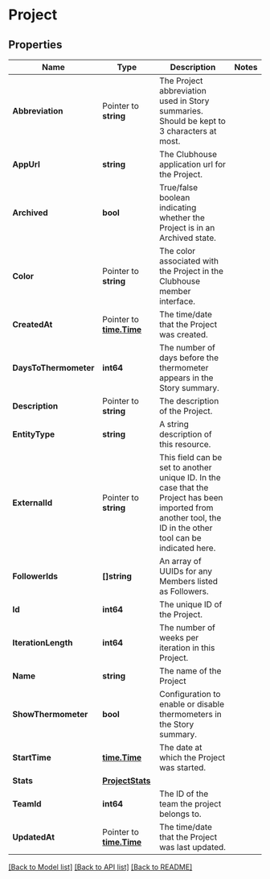 # Project

## Properties

Name | Type | Description | Notes
------------ | ------------- | ------------- | -------------
**Abbreviation** | Pointer to **string** | The Project abbreviation used in Story summaries. Should be kept to 3 characters at most. | 
**AppUrl** | **string** | The Clubhouse application url for the Project. | 
**Archived** | **bool** | True/false boolean indicating whether the Project is in an Archived state. | 
**Color** | Pointer to **string** | The color associated with the Project in the Clubhouse member interface. | 
**CreatedAt** | Pointer to [**time.Time**](time.Time.md) | The time/date that the Project was created. | 
**DaysToThermometer** | **int64** | The number of days before the thermometer appears in the Story summary. | 
**Description** | Pointer to **string** | The description of the Project. | 
**EntityType** | **string** | A string description of this resource. | 
**ExternalId** | Pointer to **string** | This field can be set to another unique ID. In the case that the Project has been imported from another tool, the ID in the other tool can be indicated here. | 
**FollowerIds** | **[]string** | An array of UUIDs for any Members listed as Followers. | 
**Id** | **int64** | The unique ID of the Project. | 
**IterationLength** | **int64** | The number of weeks per iteration in this Project. | 
**Name** | **string** | The name of the Project | 
**ShowThermometer** | **bool** | Configuration to enable or disable thermometers in the Story summary. | 
**StartTime** | [**time.Time**](time.Time.md) | The date at which the Project was started. | 
**Stats** | [**ProjectStats**](ProjectStats.md) |  | 
**TeamId** | **int64** | The ID of the team the project belongs to. | 
**UpdatedAt** | Pointer to [**time.Time**](time.Time.md) | The time/date that the Project was last updated. | 

[[Back to Model list]](../README.md#documentation-for-models) [[Back to API list]](../README.md#documentation-for-api-endpoints) [[Back to README]](../README.md)


